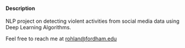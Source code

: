 #### Description

NLP project on detecting violent activities from social media data using Deep Learning Algorithms. 

Feel free to reach me at rohlan@fordham.edu

